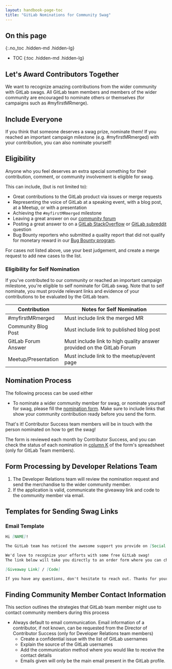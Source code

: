 ```yaml
---
layout: handbook-page-toc
title: "GitLab Nominations for Community Swag"
---
```


## On this page
{:.no_toc .hidden-md .hidden-lg}

- TOC
{:toc .hidden-md .hidden-lg}

## Let's Award Contributors Together

We want to recognize amazing contributions from the wider community with GitLab swags.
All GitLab team members and members of the wider community are encouraged to nominate others or themselves (for campaigns such as #myfirstMRmerge).

## Include Everyone

If you think that someone deserves a swag prize, nominate them!
If you reached an important campaign milestone (e.g. #myfirstMRmerged) with your contribution, you can also nominate yourself!

## Eligibility
 
Anyone who you feel deserves an extra special something for their contribution, comment, or community involvement is eligible for swag.

This can include, (but is not limited to): 
* Great contributions to the GitLab product via issues or merge requests
* Representing the voice of GitLab at a speaking event, with a blog post, at a Meetup, or with a presentation
* Achieving the `#myfirstMRmerged` milestone
* Leaving a great answer on our [community forum](https://forum.gitlab.com/)
* Posting a great answer to on a [GitLab StackOverflow](https://stackoverflow.com/questions/tagged/gitlab) or [GitLab subreddit](https://www.reddit.com/r/gitlab/) question
* Bug Bounty reporters who submitted a quality report that did not qualify for monetary reward in our [Bug Bounty program](https://hackerone.com/gitlab?type=team). 

For cases not listed above, use your best judgement, and create a merge request to add new cases to the list.

### Eligibility for Self Nomination

If you've contributed to our community or reached an important campaign milestone, you're eligible to self nominate for GitLab swag. Note that to self nominate, you must provide relevant links and evidence of your contributions to be evaluated by the GitLab team.

| Contribution | Notes for Self Nomination|
| ------ | ------ |
| #myfirstMRmerged | Must include link the merged MR |
| Community Blog Post | Must include link to published blog post |
| GitLab Forum Answer | Must include link to high quality answer provided on the GitLab Forum |
| Meetup/Presentation | Must include link to the meetup/event page |

## Nomination Process

The following process can be used either
*  To nominate a wider community member for swag, or nominate yourself for swag, please fill the [nomination form](https://docs.google.com/forms/d/e/1FAIpQLSfGo-3kEimVPpC5zKKxXHkFjgYx8-vQAanzAX2LxGgXQqXikQ/viewform). Make sure to include links that show your community contribution ready before you send the form.

That's it! Contributor Success team members will be in touch with the person nominated on how to get the swag!

The form is reviewed each month by Contributor Success, and you can check the status of each nomination in [column K](https://docs.google.com/spreadsheets/d/1WvZwL48Y5URNOr6KI26Lr4xgwlDQeOQJ8PK4dK9IaDA/edit?usp=drive_web&ouid=109629804026010673224) of the form's spreadsheet (only for GitLab Team members).

## Form Processing by Developer Relations Team

1. The Developer Relations team will review the nomination request and send the merchandise to the wider community member.
2. If the application is valid, communicate the giveaway link and code to the community member via email.

## Templates for Sending Swag Links

### Email Template

```markdown
Hi [NAME]!

The GitLab team has noticed the awesome support you provide on [Social Channel] to users asking questions about GitLab.

We'd love to recognize your efforts with some free GitLab swag!
The link below will take you directly to an order form where you can choose your favorite GitLab swag item.

[Giveaway Link] / [Code]

If you have any questions, don't hesitate to reach out. Thanks for your contributions to the GitLab community!
```

## Finding Community Member Contact Information
This section outlines the strategies that GitLab team member might use to contact community members during this process

* Always default to email communication. Email information of a contributor, if not known, can be requested from the Director of Contributor Success (only for Developer Relations team members)
  * Create a confidential issue with the list of GitLab usernames
  * Explain the source of the GitLab usernames
  * Add the communication method where you would like to receive the contact details
  * Emails given will only be the main email present in the GitLab profile.